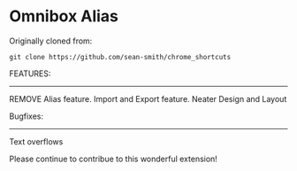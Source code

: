 # Omnibox Alias

Originally cloned from:

    git clone https://github.com/sean-smith/chrome_shortcuts

FEATURES:

---

REMOVE Alias feature.
Import and Export feature.
Neater Design and Layout

Bugfixes:

---

Text overflows

Please continue to contribue to this wonderful extension!
